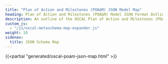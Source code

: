 ```yaml
---
title: "Plan of Action and Milestones (POA&M) JSON Model Map"
heading: Plan of Action and Milestones (POA&M) Model JSON Format Outline
description: An outline of the OSCAL Plan of Action and Milestones (POA&M) model JSON format.
custom_js:
  - "/js/oscal-metaschema-map-expander.js"
weight: 10
sidenav:
  title: JSON Schema Map
---
```


{{<partial "generated/oscal-poam-json-map.html" >}}
